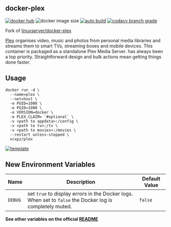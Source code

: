 ## docker-plex

[![docker hub](https://img.shields.io/badge/docker_hub-link-blue?style=for-the-badge&logo=docker)](https://hub.docker.com/r/vcxpz/plex) ![docker image size](https://img.shields.io/docker/image-size/vcxpz/plex?style=for-the-badge&logo=docker) [![auto build](https://img.shields.io/badge/docker_builds-automated-blue?style=for-the-badge&logo=docker?color=d1aa67)](https://github.com/hydazz/docker-plex/actions?query=workflow%3A"Auto+Builder+CI") [![codacy branch grade](https://img.shields.io/codacy/grade/0ee0399940b24ddcaf834284ab75e952/main?style=for-the-badge&logo=codacy)](https://app.codacy.com/gh/hydazz/docker-plex)

Fork of [linuxserver/docker-plex](https://github.com/linuxserver/docker-plex/)

[Plex](https://plex.tv) organises video, music and photos from personal media libraries and streams them to smart TVs, streaming boxes and mobile devices. This container is packaged as a standalone Plex Media Server. has always been a top priority. Straightforward design and bulk actions mean getting things done faster.

## Usage

    docker run -d \
      --name=plex \
      --net=host \
      -e PUID=1000 \
      -e PGID=1000 \
      -e VERSION=docker \
      -e PLEX_CLAIM= `#optional` \
      -v <path to appdata>:/config \
      -v <path to tv>:/tv \
      -v <path to movies>:/movies \
      --restart unless-stopped \
      vcxpz/plex

[![template](https://img.shields.io/badge/unraid_template-ff8c2f?style=for-the-badge&logo=docker?color=d1aa67)](https://github.com/hydazz/docker-templates/blob/main/hydaz/plex.xml)

## New Environment Variables

| Name    | Description                                                                                              | Default Value |
| ------- | -------------------------------------------------------------------------------------------------------- | ------------- |
| `DEBUG` | set `true` to display errors in the Docker logs. When set to `false` the Docker log is completely muted. | `false`       |

**See other variables on the official [README](https://github.com/linuxserver/docker-plex/)**
